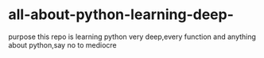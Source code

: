 # all-about-python-learning-deep-
purpose this repo is learning python very deep,every function and anything about python,say no to mediocre
